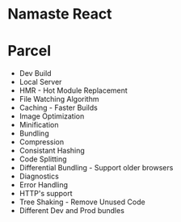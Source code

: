 # Namaste React

# Parcel
- Dev Build
- Local Server
- HMR - Hot Module Replacement
- File Watching Algorithm
- Caching - Faster Builds
- Image Optimization
- Minification
- Bundling
- Compression
- Consistant Hashing
- Code Splitting
- Differential Bundling - Support older browsers
- Diagnostics 
- Error Handling
- HTTP's support
- Tree Shaking - Remove Unused Code
- Different Dev and Prod bundles   

